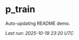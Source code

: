 # p_train

Auto-updating README demo.

<!--START_SECTION:status-->
_Last run: 2025-10-19 23:20 UTC_
<!--END_SECTION:status-->












































































































































































































































































































































































































































































































































































































































































































































































































































































































































































































































































































































































































































































































































